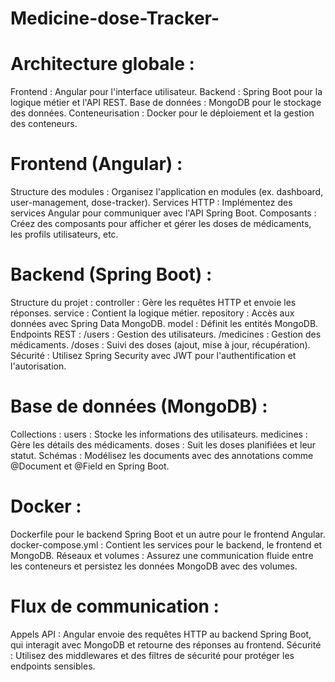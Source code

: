 # Medicine-dose-Tracker-
# Architecture globale :
Frontend : Angular pour l'interface utilisateur.
Backend : Spring Boot pour la logique métier et l'API REST.
Base de données : MongoDB pour le stockage des données.
Conteneurisation : Docker pour le déploiement et la gestion des conteneurs.
# Frontend (Angular) :
Structure des modules : Organisez l'application en modules (ex. dashboard, user-management, dose-tracker).
Services HTTP : Implémentez des services Angular pour communiquer avec l'API Spring Boot.
Composants : Créez des composants pour afficher et gérer les doses de médicaments, les profils utilisateurs, etc.
# Backend (Spring Boot) :
Structure du projet :
controller : Gère les requêtes HTTP et envoie les réponses.
service : Contient la logique métier.
repository : Accès aux données avec Spring Data MongoDB.
model : Définit les entités MongoDB.
Endpoints REST :
/users : Gestion des utilisateurs.
/medicines : Gestion des médicaments.
/doses : Suivi des doses (ajout, mise à jour, récupération).
Sécurité : Utilisez Spring Security avec JWT pour l'authentification et l'autorisation.
# Base de données (MongoDB) :
Collections :
users : Stocke les informations des utilisateurs.
medicines : Gère les détails des médicaments.
doses : Suit les doses planifiées et leur statut.
Schémas : Modélisez les documents avec des annotations comme @Document et @Field en Spring Boot.
# Docker :
Dockerfile pour le backend Spring Boot et un autre pour le frontend Angular.
docker-compose.yml :
Contient les services pour le backend, le frontend et MongoDB.
Réseaux et volumes : Assurez une communication fluide entre les conteneurs et persistez les données MongoDB avec des volumes.
# Flux de communication :
Appels API : Angular envoie des requêtes HTTP au backend Spring Boot, qui interagit avec MongoDB et retourne des réponses au frontend.
Sécurité : Utilisez des middlewares et des filtres de sécurité pour protéger les endpoints sensibles.